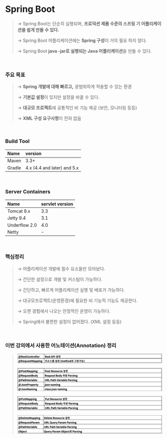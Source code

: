 # Spring Boot
> → Spring Boot는 단순히 실행되며, **프로덕션 제품 수준의 스프링 기 어플리케이션을 쉽게 만들 수 있다.**
> 
> → Spring Boot 어플리케이션에는 **Spring 구성**이 거의 필요 하지 않다.
> 
> → Spring Boot **java -jar로 실행되는 Java 어플리케이션**을 만들 수 있다.

<br>

### 주요 목표
> → **Spring 개발에 대해 빠르고,** 광범위하게 적용할 수 있는 환경
> 
> → **기본값 설정**이 있지만 설정을 바꿀 수 있다.
> 
> → **대규모 프로젝트**에 공통적인 비 기능 제공 (보안, 모니터링 등등)
> 
> → **XML 구성 요구사항**이 전혀 없음  

<br>

### Build Tool
|Name| version                     |
|:---|:----------------------------|
|Maven| 3.3+                        |
|Gradle| 4.x (4.4 and later) and 5.x |

<br>

### Server Containers
|Name|servlet version|
|:---|:---|
|Tomcat 9.x|3.3|
|Jetty 9.4|3.1|
|Underflow 2.0|4.0|
|Netty|-|

<br>

### 핵심정리
> → 어플리케이션 개발에 필수 요소들만 모아놨다.  
> 
> → 간단한 설정으로 개발 및 커스텀이 가능하다.  
> 
> → 간단하고, 빠르게 어플리케이션 실행 및 배포가 가능하다.  
> 
> → 대규모프로젝트(운영환경)에 필요한 비 기능적 기능도 제공한다.  
> 
> → 오랜 경험에서 나오는 안정적인 운영이 가능하다.  
> 
> → Spring에서 불편한 설정이 없어졌다. (XML 설정 등등)

<br>

### 이번 강의에서 사용한 어노테이션(Annotation) 정리
> ![IMG](IMG/5.png)
> 
> ![IMG](IMG/6.png)
> 
> ![IMG](IMG/7.png)
> 
> ![IMG](IMG/8.png)